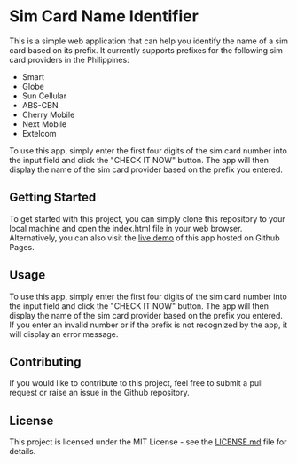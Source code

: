 # Sim Card Name Identifier

This is a simple web application that can help you identify the name of a sim card based on its prefix. It currently supports prefixes for the following sim card providers in the Philippines:

- Smart
- Globe
- Sun Cellular
- ABS-CBN
- Cherry Mobile
- Next Mobile
- Extelcom

To use this app, simply enter the first four digits of the sim card number into the input field and click the "CHECK IT NOW" button. The app will then display the name of the sim card provider based on the prefix you entered.

## Getting Started

To get started with this project, you can simply clone this repository to your local machine and open the index.html file in your web browser. Alternatively, you can also visit the [live demo](www.linkhere.com) of this app hosted on Github Pages.

## Usage

To use this app, simply enter the first four digits of the sim card number into the input field and click the "CHECK IT NOW" button. The app will then display the name of the sim card provider based on the prefix you entered. If you enter an invalid number or if the prefix is not recognized by the app, it will display an error message.

## Contributing

If you would like to contribute to this project, feel free to submit a pull request or raise an issue in the Github repository.

## License

This project is licensed under the MIT License - see the [LICENSE.md](https://github.com/louierosero/simcard-name-identifier/blob/main/LICENSE) file for details.
